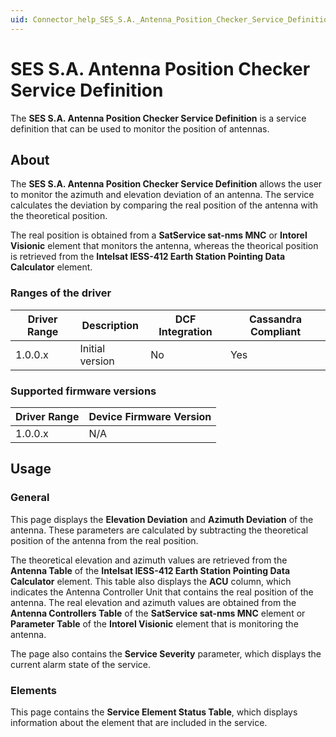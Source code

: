 ```yaml
---
uid: Connector_help_SES_S.A._Antenna_Position_Checker_Service_Definition
---
```


# SES S.A. Antenna Position Checker Service Definition

The **SES S.A. Antenna Position Checker Service Definition** is a service definition that can be used to monitor the position of antennas.

## About

The **SES S.A. Antenna Position Checker Service Definition** allows the user to monitor the azimuth and elevation deviation of an antenna. The service calculates the deviation by comparing the real position of the antenna with the theoretical position.

The real position is obtained from a **SatService sat-nms MNC** or **Intorel Visionic** element that monitors the antenna, whereas the theorical position is retrieved from the **Intelsat IESS-412 Earth Station Pointing Data Calculator** element.

### Ranges of the driver

| **Driver Range** | **Description** | **DCF Integration** | **Cassandra Compliant** |
|------------------|-----------------|---------------------|-------------------------|
| 1.0.0.x          | Initial version | No                  | Yes                     |

### Supported firmware versions

| **Driver Range** | **Device Firmware Version** |
|------------------|-----------------------------|
| 1.0.0.x          | N/A                         |

## Usage

### General

This page displays the **Elevation Deviation** and **Azimuth Deviation** of the antenna. These parameters are calculated by subtracting the theoretical position of the antenna from the real position.

The theoretical elevation and azimuth values are retrieved from the **Antenna Table** of the **Intelsat IESS-412 Earth Station Pointing Data Calculator** element. This table also displays the **ACU** column, which indicates the Antenna Controller Unit that contains the real position of the antenna. The real elevation and azimuth values are obtained from the **Antenna Controllers Table** of the **SatService sat-nms MNC** element or **Parameter Table** of the **Intorel Visionic** element that is monitoring the antenna.

The page also contains the **Service Severity** parameter, which displays the current alarm state of the service.

### Elements

This page contains the **Service Element Status Table**, which displays information about the element that are included in the service.
